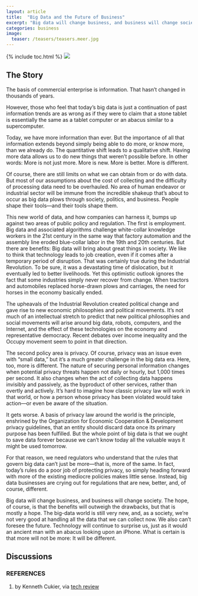 ```yaml
---
layout: article
title:  "Big Data and the Future of Business"
excerpt: "Big data will change business, and business will change society."
categories: business
image:
  teaser: /teasers/teasers.meer.jpg
---
```

{% include toc.html %}
<img src="http://www.technologyreview.com/sites/default/files/images/BBVA-OpenMind-Reinventar-la-empresa-2-Cukier.jpg" class="fit image">

## The Story
The basis of commercial enterprise is information. That hasn’t changed in thousands of years. 

However, those who feel that today’s big data is just a continuation of past information trends are as wrong as if they were to claim that a stone tablet is essentially the same as a tablet computer or an abacus similar to a supercomputer.

Today, we have more information than ever. But the importance of all that information extends beyond simply being able to do more, or know more, than we already do. The quantitative shift leads to a qualitative shift. Having more data allows us to do new things that weren’t possible before. In other words: More is not just more. More is new. More is better. More is different.

Of course, there are still limits on what we can obtain from or do with data. But most of our assumptions about the cost of collecting and the difficulty of processing data need to be overhauled. No area of human endeavor or industrial sector will be immune from the incredible shakeup that’s about to occur as big data plows through society, politics, and business. People shape their tools—and their tools shape them.


This new world of data, and how companies can harness it, bumps up against two areas of public policy and regulation. The first is employment. Big data and associated algorithms challenge white-collar knowledge workers in the 21st century in the same way that factory automation and the assembly line eroded blue-collar labor in the 19th and 20th centuries. But there are benefits: Big data will bring about great things in society. We like to think that technology leads to job creation, even if it comes after a temporary period of disruption. That was certainly true during the Industrial Revolution. To be sure, it was a devastating time of dislocation, but it eventually led to better livelihoods. Yet this optimistic outlook ignores the fact that some industries simply never recover from change. When tractors and automobiles replaced horse-drawn plows and carriages, the need for horses in the economy basically ended.

The upheavals of the Industrial Revolution cre­ated political change and gave rise to new economic philosophies and political movements. It’s not much of an intellectual stretch to predict that new political philosophies and social movements will arise around big data, robots, computers, and the Internet, and the effect of these technologies on the economy and representative democracy. Recent debates over income inequality and the Occupy movement seem to point in that direction.

The second policy area is privacy. Of course, privacy was an issue even with “small data,” but it’s a much greater challenge in the big data era. Here, too, more is different. The nature of securing personal information changes when potential privacy threats happen not daily or hourly, but 1,000 times per second. It also changes when the act of collecting data happens invisibly and passively, as the byproduct of other services, rather than overtly and actively. It’s hard to imagine how classic privacy law will work in that world, or how a person whose privacy has been violated would take action—or even be aware of the situation.

It gets worse. A basis of privacy law around the world is the principle, enshrined by the Organization for Economic Cooperation & Development privacy guidelines, that an entity should discard data once its primary purpose has been fulfilled. But the whole point of big data is that we ought to save data forever because we can’t know today all the valuable ways it might be used tomorrow.

For that reason, we need regulators who understand that the rules that govern big data can’t just be more—that is, more of the same. In fact, today’s rules do a poor job of protecting privacy, so simply heading forward with more of the existing mediocre policies makes little sense. Instead, big data businesses are crying out for regulations that are new, better, and, of course, different.

Big data will change business, and business will change society. The hope, of course, is that the benefits will outweigh the drawbacks, but that is mostly a hope. The big-data world is still very new, and, as a society, we’re not very good at handling all the data that we can collect now. We also can’t foresee the future. Technology will continue to surprise us, just as it would an ancient man with an abacus looking upon an iPhone. What is certain is that more will not be more: It will be different.

## Discussions


### REFERENCES

1. by Kenneth Cukier, via [tech review](http://technologyreview.com)